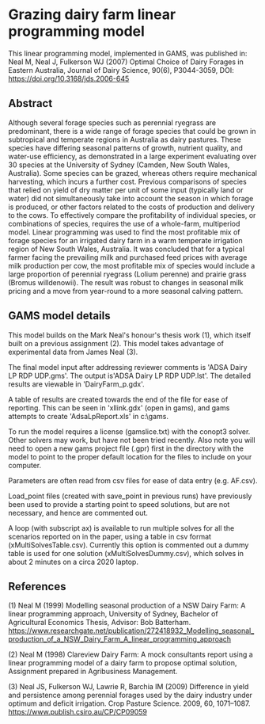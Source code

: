 # Grazing dairy farm linear programming model

This linear programming model, implemented in GAMS, was published in:
Neal M, Neal J, Fulkerson WJ (2007) Optimal Choice of Dairy Forages in Eastern Australia, Journal of Dairy Science, 90(6), P3044-3059, DOI: https://doi.org/10.3168/jds.2006-645

## Abstract

Although several forage species such as perennial ryegrass are predominant, there is a wide range of forage species that could be grown in subtropical and temperate regions in Australia as dairy pastures. These species have differing seasonal patterns of growth, nutrient quality, and water-use efficiency, as demonstrated in a large experiment evaluating over 30 species at the University of Sydney (Camden, New South Wales, Australia). Some species can be grazed, whereas others require mechanical harvesting, which incurs a further cost. Previous comparisons of species that relied on yield of dry matter per unit of some input (typically land or water) did not simultaneously take into account the season in which forage is produced, or other factors related to the costs of production and delivery to the cows. To effectively compare the profitability of individual species, or combinations of species, requires the use of a whole-farm, multiperiod model. Linear programming was used to find the most profitable mix of forage species for an irrigated dairy farm in a warm temperate irrigation region of New South Wales, Australia. It was concluded that for a typical farmer facing the prevailing milk and purchased feed prices with average milk production per cow, the most profitable mix of species would include a large proportion of perennial ryegrass (Lolium perenne) and prairie grass (Bromus willdenowii). The result was robust to changes in seasonal milk pricing and a move from year-round to a more seasonal calving pattern.

## GAMS model details

This model builds on the Mark Neal's honour's thesis work (1), which itself built on a previous assignment (2). This model takes advantage of experimental data from James Neal (3).

The final model input after addressing reviewer comments is 'ADSA Dairy LP RDP UDP.gms'. The output is'ADSA Dairy LP RDP UDP.lst'. The detailed results are viewable in 'DairyFarm_p.gdx'.  

A table of results are created towards the end of the file for ease of reporting. This can be seen in 'xllink.gdx' (open in gams), and gams attempts to create 'AdsaLpReport.xls' in c:\gams\.

To run the model requires a license (gamslice.txt) with the conopt3 solver. Other solvers may work, but have not been tried recently. Also note you will need to open a new gams project file (.gpr) first in the directory with the model to point to the proper default location for the files to include on your computer.

Parameters are often read from csv files for ease of data entry (e.g. AF.csv).

Load_point files (created with save_point in previous runs) have previously been used to provide a starting point to speed solutions, but are not necessary, and hence are commented out.

A loop (with subscript ax) is available to run multiple solves for all the scenarios reported on in the paper, using a table in csv format (xMultiSolvesTable.csv). Currently this option is commented out a dummy table is used for one solution (xMultiSolvesDummy.csv), which solves in about 2 minutes on a circa 2020 laptop.

## References

(1) Neal M (1999) Modelling seasonal production of a NSW Dairy Farm: A linear programming approach, 
University of Sydney, Bachelor of Agricultural Economics Thesis, Advisor: Bob Batterham. 
https://www.researchgate.net/publication/272418932_Modelling_seasonal_production_of_a_NSW_Dairy_Farm_A_linear_programming_approach

(2) Neal M (1998) Clareview Dairy Farm: A mock consultants report using a linear programming model of a dairy farm to propose optimal solution, Assignment prepared in Agribusiness Management.

(3) Neal JS, Fulkerson WJ, Lawrie R, Barchia IM (2009) Difference in yield and persistence among perennial forages used by the dairy industry under optimum and deficit irrigation. Crop Pasture Science. 2009, 60, 1071–1087.
https://www.publish.csiro.au/CP/CP09059
